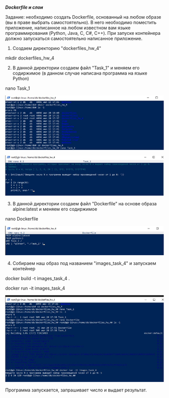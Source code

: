 ***Dockerfile и слои***
 
Задание: необходимо создать Dockerfile, основанный на любом образе (вы в праве выбрать самостоятельно).
В него необходимо поместить приложение, написанное на любом известном вам языке программирования (Python, Java, C, С#, C++).
При запуске контейнера должно запускаться самостоятельно написанное приложение.

1. Создаем директорию "dockerfiles_hw_4"

mkdir dockerfiles_hw_4

2. В данной директории создаем файл "Task_1" и меняем его содиржимое (в данном случае написана программа на языке Python)

nano Task_1

![](01.jpg)

![](02.jpg)

3. В данной директории создаем файл "Dockerfile" на основе образа alpine:latest и меняем его содиржимое

nano Dockerfile

![](03.jpg)

4. Собираем наш образ под названием "images_task_4" и запускаем контейнер

docker build -t images_task_4 .

docker run -it images_task_4

![](04.jpg)

Программа запускается, запрашивает число и выдает результат.
